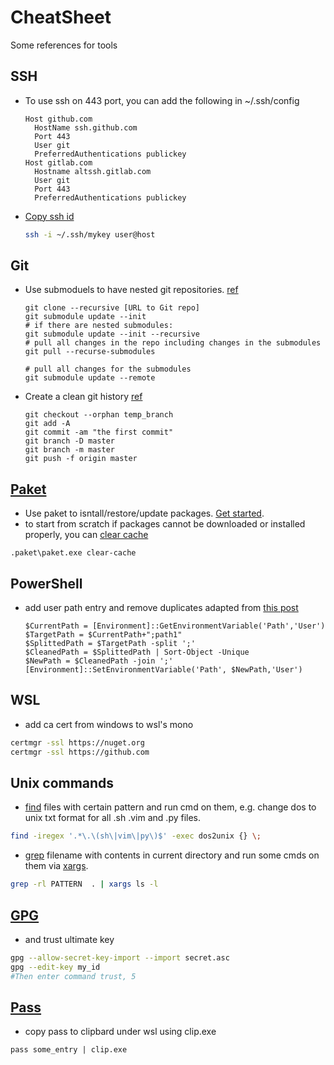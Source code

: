 # CheatSheet

Some references for tools

## SSH

- To use ssh on 443 port, you can add the following in ~/.ssh/config

  ```sshconfig
  Host github.com
    HostName ssh.github.com
    Port 443
    User git
    PreferredAuthentications publickey
  Host gitlab.com
    Hostname altssh.gitlab.com
    User git
    Port 443
    PreferredAuthentications publickey
  ```

- [Copy ssh id](https://www.ssh.com/ssh/copy-id)

  ```bash
  ssh -i ~/.ssh/mykey user@host
  ```
## Git
- Use submoduels to have nested git repositories. [ref](https://www.vogella.com/tutorials/GitSubmodules/article.html)

    ```console
    git clone --recursive [URL to Git repo]
    git submodule update --init
    # if there are nested submodules:
    git submodule update --init --recursive
    # pull all changes in the repo including changes in the submodules
    git pull --recurse-submodules

    # pull all changes for the submodules
    git submodule update --remote
    ```

- Create a clean git history [ref](https://tecadmin.net/delete-commit-history-in-github/)

    ```console
    git checkout --orphan temp_branch
    git add -A
    git commit -am "the first commit"
    git branch -D master
    git branch -m master
    git push -f origin master
    ```

## [Paket](https://fsprojects.github.io/Paket/)
- Use paket to isntall/restore/update packages. [Get started](https://fsprojects.github.io/Paket/getting-started.html). 
- to start from scratch if packages cannot be downloaded or installed properly, you can [clear cache](https://fsprojects.github.io/Paket/paket-clear-cache.html)

```console
.paket\paket.exe clear-cache
```

## PowerShell

- add user path entry and remove duplicates
  adapted from [this post](https://itluke.online/2018/07/16/how-to-remove-duplicates-from-your-path-environment-variable-with-powershell/)

  ```console
  $CurrentPath = [Environment]::GetEnvironmentVariable('Path','User')
  $TargetPath = $CurrentPath+";path1"
  $SplittedPath = $TargetPath -split ';'
  $CleanedPath = $SplittedPath | Sort-Object -Unique
  $NewPath = $CleanedPath -join ';'
  [Environment]::SetEnvironmentVariable('Path', $NewPath,'User')
  ```

## WSL

- add ca cert from windows to wsl's mono

```bash
certmgr -ssl https://nuget.org
certmgr -ssl https://github.com
```

## Unix commands

- [find](http://man7.org/linux/man-pages/man1/find.1.html) files with certain pattern and run cmd on them, e.g. change dos to unix txt format for all .sh .vim and .py files.

```bash
find -iregex '.*\.\(sh\|vim\|py\)$' -exec dos2unix {} \;
```

- [grep](https://www.gnu.org/software/grep/manual/grep.html) filename with contents in current directory and run some cmds on them via [xargs](http://man7.org/linux/man-pages/man1/xargs.1.html).

```bash
grep -rl PATTERN  . | xargs ls -l
```

## [GPG](https://www.gnupg.org/)

- and trust ultimate key

```bash
gpg --allow-secret-key-import --import secret.asc
gpg --edit-key my_id
#Then enter command trust, 5
```

## [Pass](https://www.passwordstore.org/)

- copy pass to clipbard under wsl using clip.exe

```concole
pass some_entry | clip.exe 
```
